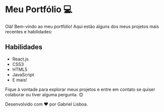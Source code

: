 <h1>Meu Portfólio 💻</h1>

  <p>Olá! Bem-vindo ao meu portfólio! Aqui estão alguns dos meus projetos mais recentes e habilidades:</p>

  <h2>Habilidades</h2>
  <ul>
    <li>React.js</li>
    <li>CSS3</li>
    <li>HTML5</li>
    <li>JavaScript</li>
    <li>E mais!</li>
  </ul>

  <p>Fique à vontade para explorar meus projetos e entre em contato se quiser colaborar ou tiver alguma pergunta. 😊</p>

  <footer>
    <p>Desenvolvido com ❤️ por Gabriel Lisboa.</p>
  </footer>